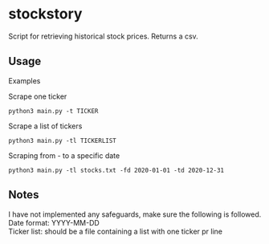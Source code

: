 # stockstory

Script for retrieving historical stock prices. Returns a csv.

## Usage
Examples

Scrape one ticker
```
python3 main.py -t TICKER
```

Scrape a list of tickers
```
python3 main.py -tl TICKERLIST
```

Scraping from - to a specific date
```
python3 main.py -tl stocks.txt -fd 2020-01-01 -td 2020-12-31
```



## Notes
I have not implemented any safeguards, make sure the following is followed.  
Date format: YYYY-MM-DD  
Ticker list: should be a file containing a list with one ticker pr line  
